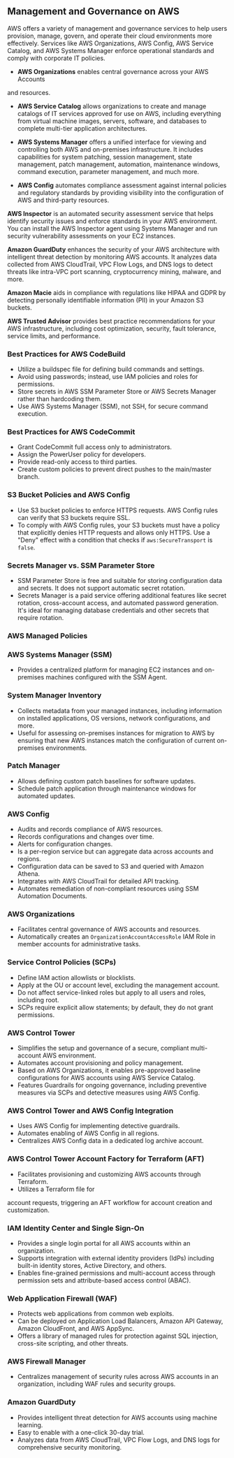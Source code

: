 ## Management and Governance on AWS

AWS offers a variety of management and governance services to help users provision, manage, govern, and operate their cloud environments more effectively. Services like AWS Organizations, AWS Config, AWS Service Catalog, and AWS Systems Manager enforce operational standards and comply with corporate IT policies.

- **AWS Organizations** enables central governance across your AWS Accounts

and resources.

- **AWS Service Catalog** allows organizations to create and manage catalogs of IT services approved for use on AWS, including everything from virtual machine images, servers, software, and databases to complete multi-tier application architectures.

- **AWS Systems Manager** offers a unified interface for viewing and controlling both AWS and on-premises infrastructure. It includes capabilities for system patching, session management, state management, patch management, automation, maintenance windows, command execution, parameter management, and much more.

- **AWS Config** automates compliance assessment against internal policies and regulatory standards by providing visibility into the configuration of AWS and third-party resources.

**AWS Inspector** is an automated security assessment service that helps identify security issues and enforce standards in your AWS environment. You can install the AWS Inspector agent using Systems Manager and run security vulnerability assessments on your EC2 instances.

**Amazon GuardDuty** enhances the security of your AWS architecture with intelligent threat detection by monitoring AWS accounts. It analyzes data collected from AWS CloudTrail, VPC Flow Logs, and DNS logs to detect threats like intra-VPC port scanning, cryptocurrency mining, malware, and more.

**Amazon Macie** aids in compliance with regulations like HIPAA and GDPR by detecting personally identifiable information (PII) in your Amazon S3 buckets.

**AWS Trusted Advisor** provides best practice recommendations for your AWS infrastructure, including cost optimization, security, fault tolerance, service limits, and performance.

### Best Practices for AWS CodeBuild

- Utilize a buildspec file for defining build commands and settings.
- Avoid using passwords; instead, use IAM policies and roles for permissions.
- Store secrets in AWS SSM Parameter Store or AWS Secrets Manager rather than hardcoding them.
- Use AWS Systems Manager (SSM), not SSH, for secure command execution.

### Best Practices for AWS CodeCommit

- Grant CodeCommit full access only to administrators.
- Assign the PowerUser policy for developers.
- Provide read-only access to third parties.
- Create custom policies to prevent direct pushes to the main/master branch.

### S3 Bucket Policies and AWS Config

- Use S3 bucket policies to enforce HTTPS requests. AWS Config rules can verify that S3 buckets require SSL.
- To comply with AWS Config rules, your S3 buckets must have a policy that explicitly denies HTTP requests and allows only HTTPS. Use a "Deny" effect with a condition that checks if `aws:SecureTransport` is `false`.

### Secrets Manager vs. SSM Parameter Store

- SSM Parameter Store is free and suitable for storing configuration data and secrets. It does not support automatic secret rotation.
- Secrets Manager is a paid service offering additional features like secret rotation, cross-account access, and automated password generation. It's ideal for managing database credentials and other secrets that require rotation.

### AWS Managed Policies

### AWS Systems Manager (SSM)

- Provides a centralized platform for managing EC2 instances and on-premises machines configured with the SSM Agent.

### System Manager Inventory

- Collects metadata from your managed instances, including information on installed applications, OS versions, network configurations, and more.
- Useful for assessing on-premises instances for migration to AWS by ensuring that new AWS instances match the configuration of current on-premises environments.

### Patch Manager

- Allows defining custom patch baselines for software updates.
- Schedule patch application through maintenance windows for automated updates.

### AWS Config

- Audits and records compliance of AWS resources.
- Records configurations and changes over time.
- Alerts for configuration changes.
- Is a per-region service but can aggregate data across accounts and regions.
- Configuration data can be saved to S3 and queried with Amazon Athena.
- Integrates with AWS CloudTrail for detailed API tracking.
- Automates remediation of non-compliant resources using SSM Automation Documents.

### AWS Organizations

- Facilitates central governance of AWS accounts and resources.
- Automatically creates an `OrganizationAccountAccessRole` IAM Role in member accounts for administrative tasks.

### Service Control Policies (SCPs)

- Define IAM action allowlists or blocklists.
- Apply at the OU or account level, excluding the management account.
- Do not affect service-linked roles but apply to all users and roles, including root.
- SCPs require explicit allow statements; by default, they do not grant permissions.

### AWS Control Tower

- Simplifies the setup and governance of a secure, compliant multi-account AWS environment.
- Automates account provisioning and policy management.
- Based on AWS Organizations, it enables pre-approved baseline configurations for AWS accounts using AWS Service Catalog.
- Features Guardrails for ongoing governance, including preventive measures via SCPs and detective measures using AWS Config.

### AWS Control Tower and AWS Config Integration

- Uses AWS Config for implementing detective guardrails.
- Automates enabling of AWS Config in all regions.
- Centralizes AWS Config data in a dedicated log archive account.

### AWS Control Tower Account Factory for Terraform (AFT)

- Facilitates provisioning and customizing AWS accounts through Terraform.
- Utilizes a Terraform file for

 account requests, triggering an AFT workflow for account creation and customization.

### IAM Identity Center and Single Sign-On

- Provides a single login portal for all AWS accounts within an organization.
- Supports integration with external identity providers (IdPs) including built-in identity stores, Active Directory, and others.
- Enables fine-grained permissions and multi-account access through permission sets and attribute-based access control (ABAC).

### Web Application Firewall (WAF)

- Protects web applications from common web exploits.
- Can be deployed on Application Load Balancers, Amazon API Gateway, Amazon CloudFront, and AWS AppSync.
- Offers a library of managed rules for protection against SQL injection, cross-site scripting, and other threats.

### AWS Firewall Manager

- Centralizes management of security rules across AWS accounts in an organization, including WAF rules and security groups.

### Amazon GuardDuty

- Provides intelligent threat detection for AWS accounts using machine learning.
- Easy to enable with a one-click 30-day trial.
- Analyzes data from AWS CloudTrail, VPC Flow Logs, and DNS logs for comprehensive security monitoring.
